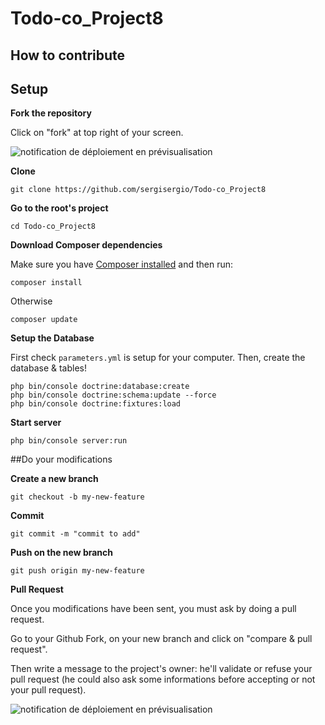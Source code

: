# Todo-co_Project8

## How to contribute

## Setup
**Fork the repository**

Click on "fork" at top right of your screen.

![notification de déploiement en prévisualisation](https://user.oc-static.com/upload/2016/09/19/14742902701046_fork_project.png)

**Clone**

```
git clone https://github.com/sergisergio/Todo-co_Project8
```
**Go to the root's project**

```
cd Todo-co_Project8
```

**Download Composer dependencies**

Make sure you have [Composer installed](https://getcomposer.org/download/)
and then run:

```
composer install
```

Otherwise

```
composer update
```

**Setup the Database**

First check `parameters.yml` is setup for your computer. Then, create
the database & tables!

```
php bin/console doctrine:database:create
php bin/console doctrine:schema:update --force
php bin/console doctrine:fixtures:load
```

**Start server**

```
php bin/console server:run
```

##Do your modifications

**Create a new branch**

```
git checkout -b my-new-feature
```

**Commit**

```
git commit -m "commit to add"
```

**Push on the new branch**

```
git push origin my-new-feature
```

**Pull Request**

Once you modifications have been sent, you must ask by doing a pull request.

Go to your Github Fork, on your new branch and click on "compare & pull request".

Then write a message to the project's owner: he'll validate or refuse your pull request (he could also ask some informations before accepting or not your pull request).

![notification de déploiement en prévisualisation](https://user.oc-static.com/upload/2016/09/19/14742929911757_PR.png)
